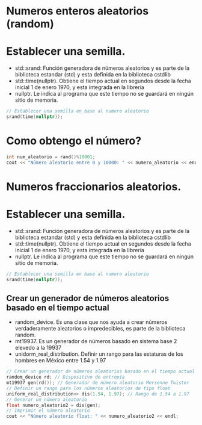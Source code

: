 # Numeros enteros aleatorios (random)


# Establecer una semilla.

* std::srand: Función generadora de números aleatorios y es parte de la biblioteca estandar (std) y esta definida en la biblioteca cstdlib
* std::time(nullptr). Obtiene el tiempo actual en segundos desde la fecha inicial 1 de enero 1970, y esta integrada en la librería <ctime>
* nullptr. Le indica al programa que este tiempo no se guardará en ningún sitio de memoria.

```c++
// Establecer una semilla en base al numero aleatorio
srand(time(nullptr));
```
# Como obtengo el número?
```c++
int num_aleatorio = rand()%10001;
cout << "Número aleatorio entre 0 y 10000: " << numero_aleatorio << endl;
```

# Numeros fraccionarios aleatorios.

# Establecer una semilla.

* std::srand: Función generadora de números aleatorios y es parte de la biblioteca estandar (std) y esta definida en la biblioteca cstdlib
* std::time(nullptr). Obtiene el tiempo actual en segundos desde la fecha inicial 1 de enero 1970, y esta integrada en la librería <ctime>
* nullptr. Le indica al programa que este tiempo no se guardará en ningún sitio de memoria.

```c++
// Establecer una semilla en base al numero aleatorio
srand(time(nullptr));
```
## Crear un generador de números aleatorios basado en el tiempo actual

* random_device. Es una clase que nos ayuda a crear números verdaderamente aleatorios o impredecibles, es parte de la biblioteca random.
* mt19937. Es un generador de números basado en sistema base 2 elevedo a la 19937
* unidorm_real_distribution. Definir un rango para las estaturas de los hombres en México entre 1.54 y 1.97


```c++
// Crear un generador de números aleatorios basado en el tiempo actual
random_device rd; // Dispositivo de entropía
mt19937 gen(rd()); // Generador de número aleatorio Mersenne Twister
// Definir un rango para los números aleatorios de tipo float
uniform_real_distribution<> dis(1.54, 1.97); // Rango de 1.54 a 1.97
// Generar un número aleatorio
float numero_aleatorio2 = dis(gen);
// Imprimir el número aleatorio
cout << "Número aleatorio float: " << numero_aleatorio2 << endl;
```
